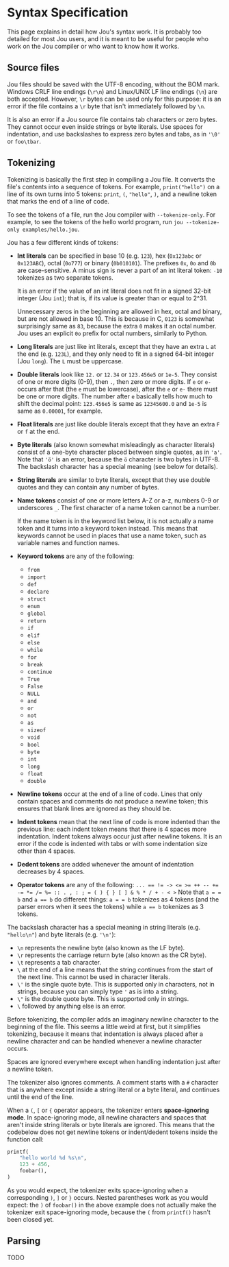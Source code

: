 # Syntax Specification

This page explains in detail how Jou's syntax work.
It is probably too detailed for most Jou users,
and it is meant to be useful for people who work on the Jou compiler
or who want to know how it works.


## Source files

Jou files should be saved with the UTF-8 encoding, without the BOM mark.
Windows CRLF line endings (`\r\n`) and Linux/UNIX LF line endings (`\n`) are both accepted.
However, `\r` bytes can be used only for this purpose:
it is an error if the file contains a `\r` byte that isn't immediately followed by `\n`.

It is also an error if a Jou source file contains tab characters or zero bytes.
They cannot occur even inside strings or byte literals.
Use spaces for indentation, and use backslashes to express zero bytes and tabs,
as in `'\0'` or `foo\tbar`.


## Tokenizing

Tokenizing is basically the first step in compiling a Jou file.
It converts the file's contents into a sequence of tokens.
For example, `print("hello")` on a line of its own turns into 5 tokens:
`print`, `(`, `"hello"`, `)`, and a newline token that marks the end of a line of code.

To see the tokens of a file, run the Jou compiler with `--tokenize-only`.
For example, to see the tokens of the hello world program,
run `jou --tokenize-only examples/hello.jou`.

Jou has a few different kinds of tokens:
- **Int literals** can be specified in base 10 (e.g. `123`), hex (`0x123abc` or `0x123ABC`), octal (`0o777`) or binary (`0b010101`).
    The prefixes `0x`, `0o` and `0b` are case-sensitive.
    A minus sign is never a part of an int literal token: `-10` tokenizes as two separate tokens.

    It is an error if the value of an int literal does not fit in a signed 32-bit integer (Jou `int`);
    that is, if its value is greater than or equal to 2^31.

    Unnecessary zeros in the beginning are allowed in hex, octal and binary, but are not allowed in base 10.
    This is because in C, `0123` is somewhat surprisingly same as `83`, because the extra `0` makes it an octal number.
    Jou uses an explicit `0o` prefix for octal numbers, similarly to Python.

- **Long literals** are just like int literals, except that they have an extra `L` at the end (e.g. `123L`),
    and they only need to fit in a signed 64-bit integer (Jou `long`).
    The `L` must be uppercase.
- **Double literals** look like `12.` or `12.34` or `123.456e5` or `1e-5`.
    They consist of one or more digits (0-9), then `.`, then zero or more digits.
    If `e` or `e-` occurs after that (the `e` must be lowercase),
    after the `e` or `e-` there must be one or more digits.
    The number after `e` basically tells how much to shift the decimal point:
    `123.456e5` is same as `12345600.0` and `1e-5` is same as `0.00001`, for example.
- **Float literals** are just like double literals except that they have an extra `F` or `f` at the end.
- **Byte literals** (also known somewhat misleadingly as character literals)
    consist of a one-byte character placed between single quotes, as in `'a'`.
    Note that `'ö'` is an error, because the `ö` character is two bytes in UTF-8.
    The backslash character has a special meaning (see below for details).
- **String literals** are similar to byte literals,
    except that they use double quotes and they can contain any number of bytes.
- **Name tokens** consist of one or more letters A-Z or a-z, numbers 0-9 or underscores `_`.
    The first character of a name token cannot be a number.

    If the name token is in the keyword list below, it is not actually a name token
    and it turns into a keyword token instead.
    This means that keywords cannot be used in places that use a name token,
    such as variable names and function names.

- **Keyword tokens** are any of the following:
    - `from`
    - `import`
    - `def`
    - `declare`
    - `struct`
    - `enum`
    - `global`
    - `return`
    - `if`
    - `elif`
    - `else`
    - `while`
    - `for`
    - `break`
    - `continue`
    - `True`
    - `False`
    - `NULL`
    - `and`
    - `or`
    - `not`
    - `as`
    - `sizeof`
    - `void`
    - `bool`
    - `byte`
    - `int`
    - `long`
    - `float`
    - `double`
- **Newline tokens** occur at the end of a line of code.
    Lines that only contain spaces and comments do not produce a newline token;
    this ensures that blank lines are ignored as they should be.
- **Indent tokens** mean that the next line of code is more indented than the previous line:
    each indent token means that there is 4 spaces more indentation.
    Indent tokens always occur just after newline tokens.
    It is an error if the code is indented with tabs or with some indentation size other than 4 spaces.
- **Dedent tokens** are added whenever the amount of indentation decreases by 4 spaces.
- **Operator tokens** are any of the following: `... == != -> <= >= ++ -- += -= *= /= %= :: . , : ; = ( ) { } [ ] & % * / + - < >`
    Note that `a = = b` and `a == b` do different things:
    `a = = b` tokenizes as 4 tokens (and the parser errors when it sees the tokens)
    while `a == b` tokenizes as 3 tokens.

The backslash character has a special meaning in string literals (e.g. `"hello\n"`) and byte literals (e.g. `'\n'`):
- `\n` represents the newline byte (also known as the LF byte).
- `\r` represents the carriage return byte (also known as the CR byte).
- `\t` represents a tab character.
- `\` at the end of a line means that the string continues from the start of the next line.
    This cannot be used in character literals.
- `\'` is the single quote byte.
    This is supported only in characters, not in strings,
    because you can simply type `'` as is into a string.
- `\"` is the double quote byte. This is supported only in strings.
- `\` followed by anything else is an error.

Before tokenizing, the compiler adds an imaginary newline character to the beginning of the file.
This seems a little weird at first, but it simplifies tokenizing,
because it means that indentation is always placed after a newline character
and can be handled whenever a newline character occurs.

Spaces are ignored everywhere except when handling indentation just after a newline token.

The tokenizer also ignores comments.
A comment starts with a `#` character that is anywhere except inside a string literal or a byte literal,
and continues until the end of the line.

When a `(`, `[` or `{` operator appears, the tokenizer enters **space-ignoring mode**.
In space-ignoring mode, all newline characters and spaces
that aren't inside string literals or byte literals are ignored.
This means that the codebelow does not get newline tokens or indent/dedent tokens
inside the function call:

```python
printf(
    "hello world %d %s\n",
    123 + 456,
    foobar(),
)
```

As you would expect, the tokenizer exits space-ignoring when a corresponding `)`, `]` or `}` occurs.
Nested parentheses work as you would expect:
the `)` of `foobar()` in the above example does not actually make the tokenizer exit space-ignoring mode,
because the `(` from `printf()` hasn't been closed yet.


## Parsing

TODO
